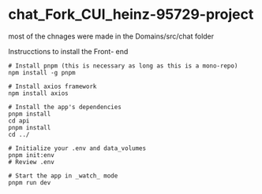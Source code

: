 # chat_Fork_CUI_heinz-95729-project
most of the chnages were made in the Domains/src/chat folder 

Instrucctions to install the Front- end
```
# Install pnpm (this is necessary as long as this is a mono-repo)
npm install -g pnpm

# Install axios framework
npm install axios

# Install the app's dependencies
pnpm install
cd api
pnpm install
cd ../

# Initialize your .env and data_volumes
pnpm init:env
# Review .env

# Start the app in _watch_ mode
pnpm run dev

```



